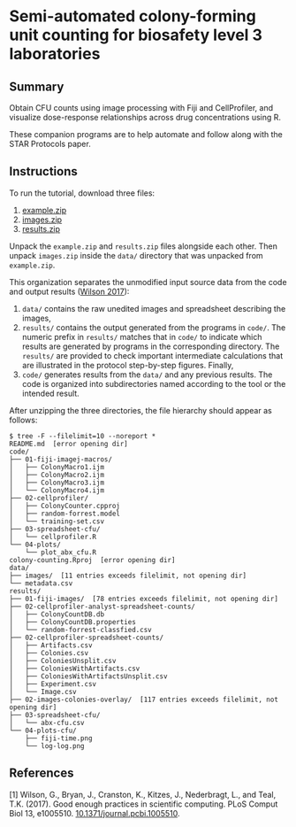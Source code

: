 Semi-automated colony-forming unit counting for biosafety level 3 laboratories
==============================================================================

Summary
-------

Obtain CFU counts using image processing with Fiji and CellProfiler, and
visualize dose-response relationships across drug concentrations using R.

These companion programs are to help automate and follow along with the STAR
Protocols paper.

Instructions
------------

To run the tutorial, download three files:

1. [example.zip](https://github.com/kirschner-lab/colony-counting/releases/download/v1.0/example.zip)
2. [images.zip](https://doi.org/10.5281/zenodo.7896805)
3. [results.zip](https://doi.org/10.5281/zenodo.7896821)

Unpack the `example.zip` and `results.zip` files alongside each other.  Then
unpack `images.zip` inside the `data/` directory that was unpacked from
`example.zip`.

This organization separates the unmodified input source data from the code and
output results ([Wilson 2017](#1)):

1. `data/` contains the raw unedited images and spreadsheet describing the
   images,
2. `results/` contains the output generated from the programs in `code/`.  The
   numeric prefix in `results/` matches that in `code/` to indicate which
   results are generated by programs in the corresponding directory.  The
   `results/` are provided to check important intermediate calculations that
   are illustrated in the protocol step-by-step figures.  Finally,
3. `code/` generates results from the `data/` and any previous results.  The
   code is organized into subdirectories named according to the tool or the
   intended result.

After unzipping the three directories, the file hierarchy should appear as
follows:

```console
$ tree -F --filelimit=10 --noreport *
README.md  [error opening dir]
code/
├── 01-fiji-imagej-macros/
│   ├── ColonyMacro1.ijm
│   ├── ColonyMacro2.ijm
│   ├── ColonyMacro3.ijm
│   └── ColonyMacro4.ijm
├── 02-cellprofiler/
│   ├── ColonyCounter.cpproj
│   ├── random-forrest.model
│   └── training-set.csv
├── 03-spreadsheet-cfu/
│   └── cellprofiler.R
└── 04-plots/
    └── plot_abx_cfu.R
colony-counting.Rproj  [error opening dir]
data/
├── images/  [11 entries exceeds filelimit, not opening dir]
└── metadata.csv
results/
├── 01-fiji-images/  [78 entries exceeds filelimit, not opening dir]
├── 02-cellprofiler-analyst-spreadsheet-counts/
│   ├── ColonyCountDB.db
│   ├── ColonyCountDB.properties
│   └── random-forrest-classfied.csv
├── 02-cellprofiler-spreadsheet-counts/
│   ├── Artifacts.csv
│   ├── Colonies.csv
│   ├── ColoniesUnsplit.csv
│   ├── ColoniesWithArtifacts.csv
│   ├── ColoniesWithArtifactsUnsplit.csv
│   ├── Experiment.csv
│   └── Image.csv
├── 02-images-colonies-overlay/  [117 entries exceeds filelimit, not opening dir]
├── 03-spreadsheet-cfu/
│   └── abx-cfu.csv
└── 04-plots-cfu/
    ├── fiji-time.png
    └── log-log.png
```

References
----------

<a id="1">[1]</a>
Wilson, G., Bryan, J., Cranston, K., Kitzes, J., Nederbragt, L., and Teal,
T.K. (2017). Good enough practices in scientific computing. PLoS Comput 
Biol 13, e1005510. 
[10.1371/journal.pcbi.1005510](https://doi.org/10.1371/journal.pcbi.1005510).
